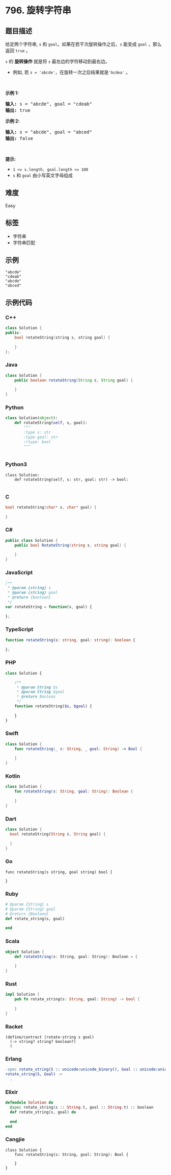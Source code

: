 # 796. 旋转字符串

## 题目描述

<p>给定两个字符串, <code>s</code>&nbsp;和&nbsp;<code>goal</code>。如果在若干次旋转操作之后，<code>s</code>&nbsp;能变成&nbsp;<code>goal</code>&nbsp;，那么返回&nbsp;<code>true</code>&nbsp;。</p>

<p><code>s</code>&nbsp;的 <strong>旋转操作</strong> 就是将&nbsp;<code>s</code> 最左边的字符移动到最右边。&nbsp;</p>

<ul>
	<li>例如, 若&nbsp;<code>s = 'abcde'</code>，在旋转一次之后结果就是<code>'bcdea'</code>&nbsp;。</li>
</ul>

<p>&nbsp;</p>

<p><strong>示例 1:</strong></p>

<pre>
<strong>输入:</strong> s = "abcde", goal = "cdeab"
<strong>输出:</strong> true
</pre>

<p><strong>示例 2:</strong></p>

<pre>
<strong>输入:</strong> s = "abcde", goal = "abced"
<strong>输出:</strong> false
</pre>

<p>&nbsp;</p>

<p><strong>提示:</strong></p>

<ul>
	<li><code>1 &lt;= s.length, goal.length &lt;= 100</code></li>
	<li><code>s</code>&nbsp;和&nbsp;<code>goal</code>&nbsp;由小写英文字母组成</li>
</ul>


## 难度

Easy

## 标签

- 字符串
- 字符串匹配

## 示例

```
"abcde"
"cdeab"
"abcde"
"abced"
```

## 示例代码

### C++

```cpp
class Solution {
public:
    bool rotateString(string s, string goal) {
        
    }
};
```

### Java

```java
class Solution {
    public boolean rotateString(String s, String goal) {
        
    }
}
```

### Python

```python
class Solution(object):
    def rotateString(self, s, goal):
        """
        :type s: str
        :type goal: str
        :rtype: bool
        """
        
```

### Python3

```python3
class Solution:
    def rotateString(self, s: str, goal: str) -> bool:
        
```

### C

```c
bool rotateString(char* s, char* goal) {
    
}
```

### C#

```csharp
public class Solution {
    public bool RotateString(string s, string goal) {
        
    }
}
```

### JavaScript

```javascript
/**
 * @param {string} s
 * @param {string} goal
 * @return {boolean}
 */
var rotateString = function(s, goal) {
    
};
```

### TypeScript

```typescript
function rotateString(s: string, goal: string): boolean {
    
};
```

### PHP

```php
class Solution {

    /**
     * @param String $s
     * @param String $goal
     * @return Boolean
     */
    function rotateString($s, $goal) {
        
    }
}
```

### Swift

```swift
class Solution {
    func rotateString(_ s: String, _ goal: String) -> Bool {
        
    }
}
```

### Kotlin

```kotlin
class Solution {
    fun rotateString(s: String, goal: String): Boolean {
        
    }
}
```

### Dart

```dart
class Solution {
  bool rotateString(String s, String goal) {
    
  }
}
```

### Go

```golang
func rotateString(s string, goal string) bool {
    
}
```

### Ruby

```ruby
# @param {String} s
# @param {String} goal
# @return {Boolean}
def rotate_string(s, goal)
    
end
```

### Scala

```scala
object Solution {
    def rotateString(s: String, goal: String): Boolean = {
        
    }
}
```

### Rust

```rust
impl Solution {
    pub fn rotate_string(s: String, goal: String) -> bool {
        
    }
}
```

### Racket

```racket
(define/contract (rotate-string s goal)
  (-> string? string? boolean?)
  )
```

### Erlang

```erlang
-spec rotate_string(S :: unicode:unicode_binary(), Goal :: unicode:unicode_binary()) -> boolean().
rotate_string(S, Goal) ->
  .
```

### Elixir

```elixir
defmodule Solution do
  @spec rotate_string(s :: String.t, goal :: String.t) :: boolean
  def rotate_string(s, goal) do
    
  end
end
```

### Cangjie

```cangjie
class Solution {
    func rotateString(s: String, goal: String): Bool {

    }
}
```


